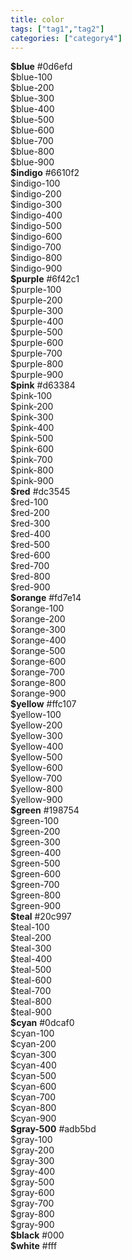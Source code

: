 ```yaml
---
title: color
tags: ["tag1","tag2"]
categories: ["category4"]
---
```


<div class="row font-monospace">
<div class="col-md-4 mb-3">
<div class="p-3 mb-2 position-relative swatch-blue">
  <strong class="d-block">$blue</strong>
  #0d6efd
</div>
<div class="p-3 bd-blue-100">$blue-100</div>
<div class="p-3 bd-blue-200">$blue-200</div>
<div class="p-3 bd-blue-300">$blue-300</div>
<div class="p-3 bd-blue-400">$blue-400</div>
<div class="p-3 bd-blue-500">$blue-500</div>

<div class="p-3 bd-blue-600">$blue-600</div>

<div class="p-3 bd-blue-700">$blue-700</div>

<div class="p-3 bd-blue-800">$blue-800</div>

<div class="p-3 bd-blue-900">$blue-900</div>
</div>

<div class="col-md-4 mb-3">
<div class="p-3 mb-2 position-relative swatch-indigo">
  <strong class="d-block">$indigo</strong>
  #6610f2
</div>

<div class="p-3 bd-indigo-100">$indigo-100</div>

<div class="p-3 bd-indigo-200">$indigo-200</div>

<div class="p-3 bd-indigo-300">$indigo-300</div>

<div class="p-3 bd-indigo-400">$indigo-400</div>

<div class="p-3 bd-indigo-500">$indigo-500</div>

<div class="p-3 bd-indigo-600">$indigo-600</div>

<div class="p-3 bd-indigo-700">$indigo-700</div>

<div class="p-3 bd-indigo-800">$indigo-800</div>

<div class="p-3 bd-indigo-900">$indigo-900</div>

</div>

<div class="col-md-4 mb-3">
<div class="p-3 mb-2 position-relative swatch-purple">
  <strong class="d-block">$purple</strong>
  #6f42c1
</div>

<div class="p-3 bd-purple-100">$purple-100</div>

<div class="p-3 bd-purple-200">$purple-200</div>

<div class="p-3 bd-purple-300">$purple-300</div>

<div class="p-3 bd-purple-400">$purple-400</div>

<div class="p-3 bd-purple-500">$purple-500</div>

<div class="p-3 bd-purple-600">$purple-600</div>

<div class="p-3 bd-purple-700">$purple-700</div>

<div class="p-3 bd-purple-800">$purple-800</div>

<div class="p-3 bd-purple-900">$purple-900</div>

</div>

<div class="col-md-4 mb-3">
<div class="p-3 mb-2 position-relative swatch-pink">
  <strong class="d-block">$pink</strong>
  #d63384
</div>

<div class="p-3 bd-pink-100">$pink-100</div>

<div class="p-3 bd-pink-200">$pink-200</div>

<div class="p-3 bd-pink-300">$pink-300</div>

<div class="p-3 bd-pink-400">$pink-400</div>

<div class="p-3 bd-pink-500">$pink-500</div>

<div class="p-3 bd-pink-600">$pink-600</div>

<div class="p-3 bd-pink-700">$pink-700</div>

<div class="p-3 bd-pink-800">$pink-800</div>

<div class="p-3 bd-pink-900">$pink-900</div>

</div>

<div class="col-md-4 mb-3">
<div class="p-3 mb-2 position-relative swatch-red">
  <strong class="d-block">$red</strong>
  #dc3545
</div>

<div class="p-3 bd-red-100">$red-100</div>

<div class="p-3 bd-red-200">$red-200</div>

<div class="p-3 bd-red-300">$red-300</div>

<div class="p-3 bd-red-400">$red-400</div>

<div class="p-3 bd-red-500">$red-500</div>

<div class="p-3 bd-red-600">$red-600</div>

<div class="p-3 bd-red-700">$red-700</div>

<div class="p-3 bd-red-800">$red-800</div>

<div class="p-3 bd-red-900">$red-900</div>

</div>

<div class="col-md-4 mb-3">
<div class="p-3 mb-2 position-relative swatch-orange">
  <strong class="d-block">$orange</strong>
  #fd7e14
</div>

<div class="p-3 bd-orange-100">$orange-100</div>

<div class="p-3 bd-orange-200">$orange-200</div>

<div class="p-3 bd-orange-300">$orange-300</div>

<div class="p-3 bd-orange-400">$orange-400</div>

<div class="p-3 bd-orange-500">$orange-500</div>

<div class="p-3 bd-orange-600">$orange-600</div>

<div class="p-3 bd-orange-700">$orange-700</div>

<div class="p-3 bd-orange-800">$orange-800</div>

<div class="p-3 bd-orange-900">$orange-900</div>

</div>

<div class="col-md-4 mb-3">
<div class="p-3 mb-2 position-relative swatch-yellow">
  <strong class="d-block">$yellow</strong>
  #ffc107
</div>

<div class="p-3 bd-yellow-100">$yellow-100</div>

<div class="p-3 bd-yellow-200">$yellow-200</div>

<div class="p-3 bd-yellow-300">$yellow-300</div>

<div class="p-3 bd-yellow-400">$yellow-400</div>

<div class="p-3 bd-yellow-500">$yellow-500</div>

<div class="p-3 bd-yellow-600">$yellow-600</div>

<div class="p-3 bd-yellow-700">$yellow-700</div>

<div class="p-3 bd-yellow-800">$yellow-800</div>

<div class="p-3 bd-yellow-900">$yellow-900</div>

</div>

<div class="col-md-4 mb-3">
<div class="p-3 mb-2 position-relative swatch-green">
  <strong class="d-block">$green</strong>
  #198754
</div>

<div class="p-3 bd-green-100">$green-100</div>

<div class="p-3 bd-green-200">$green-200</div>

<div class="p-3 bd-green-300">$green-300</div>

<div class="p-3 bd-green-400">$green-400</div>

<div class="p-3 bd-green-500">$green-500</div>

<div class="p-3 bd-green-600">$green-600</div>

<div class="p-3 bd-green-700">$green-700</div>

<div class="p-3 bd-green-800">$green-800</div>

<div class="p-3 bd-green-900">$green-900</div>

</div>

<div class="col-md-4 mb-3">
<div class="p-3 mb-2 position-relative swatch-teal">
  <strong class="d-block">$teal</strong>
  #20c997
</div>

<div class="p-3 bd-teal-100">$teal-100</div>

<div class="p-3 bd-teal-200">$teal-200</div>

<div class="p-3 bd-teal-300">$teal-300</div>

<div class="p-3 bd-teal-400">$teal-400</div>

<div class="p-3 bd-teal-500">$teal-500</div>

<div class="p-3 bd-teal-600">$teal-600</div>

<div class="p-3 bd-teal-700">$teal-700</div>

<div class="p-3 bd-teal-800">$teal-800</div>

<div class="p-3 bd-teal-900">$teal-900</div>

</div>

<div class="col-md-4 mb-3">
<div class="p-3 mb-2 position-relative swatch-cyan">
  <strong class="d-block">$cyan</strong>
  #0dcaf0
</div>

<div class="p-3 bd-cyan-100">$cyan-100</div>

<div class="p-3 bd-cyan-200">$cyan-200</div>

<div class="p-3 bd-cyan-300">$cyan-300</div>

<div class="p-3 bd-cyan-400">$cyan-400</div>

<div class="p-3 bd-cyan-500">$cyan-500</div>

<div class="p-3 bd-cyan-600">$cyan-600</div>

<div class="p-3 bd-cyan-700">$cyan-700</div>

<div class="p-3 bd-cyan-800">$cyan-800</div>

<div class="p-3 bd-cyan-900">$cyan-900</div>

</div>
<div class="col-md-4 mb-3">
<div class="p-3 mb-2 position-relative swatch-gray-500">
<strong class="d-block">$gray-500</strong>
#adb5bd
</div>
<div class="p-3 bd-gray-100">$gray-100</div>
  
<div class="p-3 bd-gray-200">$gray-200</div>
  
<div class="p-3 bd-gray-300">$gray-300</div>
  
<div class="p-3 bd-gray-400">$gray-400</div>
  
<div class="p-3 bd-gray-500">$gray-500</div>
  
<div class="p-3 bd-gray-600">$gray-600</div>
  
<div class="p-3 bd-gray-700">$gray-700</div>
  
<div class="p-3 bd-gray-800">$gray-800</div>
  
<div class="p-3 bd-gray-900">$gray-900</div>
  </div>
  
  <div class="col-md-4 mb-3">
<div class="p-3 mb-2 bd-black text-white">
<strong class="d-block">$black</strong>
#000
</div>
<div class="p-3 mb-2 bd-white border">
<strong class="d-block">$white</strong>
#fff
</div>
  </div>
</div>